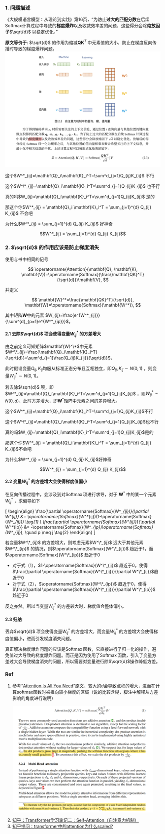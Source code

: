 
### 1. 问题描述
《大规模语言模型：从理论到实践》第16页，“为防止**过大的匹配分数**在后续Softmax计算过程中导致的**梯度爆炸**以及收敛效率差的问题，这些得分会除**缩放因子**$\sqrt{d}$ 以稳定优化。”

**原文等价于**: $\sqrt{d}$ 的作用为缩减$\mathbf{Q}\mathbf{K}^T$ 中元素值的大小，防止在梯度反向传播时导致的梯度爆炸问题。
![alt text](../file/img/张奇书-梯度爆炸.jpg)

这个$W^*_{ij}=\mathbf{Q}_i\mathbf{K}_i^T=\sum^d_{j=1}Q_{ij}K_{ij}$ 不行

这个$W^\*_{ij}=\mathbf{Q}_i\mathbf{K}_i^T=\sum^d_{j=1}Q_{ij}K_{ij}$ 也不行

真的吗$W_{ij}=\mathbf{Q}_i\mathbf{K}_i^T=\sum^d_{j=1}Q_{ij}K_{ij}$ 是的

那这个你$W^*_{ij} = \mathbf{Q}_i \mathbf{K}_i^T = \sum_{j=1}^{d} Q_{ij} K_{ij}$ 不会吧

为什么$W^*_{ij} = \sum_{j=1}^{d} Q_{ij} K_{ij}$ 好神奇

$$W^*_{ij} = \sum_{j=1}^{d} Q_{ij} K_{ij}$$


### 2. $\sqrt{d}$ 的作用应该是防止梯度消失

使用与书中相同的记号

$$
    \operatorname{Attention}(\mathbf{Q}, \mathbf{K}, \mathbf{V})=\operatorname{Softmax}(\frac{\mathbf{QK}^T}{\sqrt{d}})\mathbf{V},
$$

并定义

$$
\mathbf{W}^*=\frac{\mathbf{QK}^T}{\sqrt{d}},
\mathbf{W}=\operatorname{Softmax}(\mathbf{W^*}),
$$

其中矩阵$\mathbf{W}$中的元素 $W_{ij}=\frac{e^{W^*_{ij}}}{\sum^{d}_{p=1}e^{W^*_{ip}}}$。

#### 2.1 去除$\sqrt{d}$ 项会使得变量$W^*_{ij}$ 的方差增大
由之前定义可知矩阵$\mathbf{W}^\*$中元素 $W^\*_{ij}=\frac{\mathbf{Q}_i\mathbf{K}_i^T}{\sqrt{d}}=\sum^d_{j=1}\frac{Q_{ij}K_{ij}}{\sqrt{d}}$，

此时假设变量$Q_{ij},K_{ij}$均服从标准正态分布且互相独立，即$Q_{ij},K_{ij}\sim N(0, 1)$ ，则变量$W^*_{ij}\sim N(0,1)$。

若去除$\sqrt{d}$ 项，即 $W^*_{ij}=\mathbf{Q}_i\mathbf{K}_i^T=\sum^d_{j=1}Q_{ij}K_{ij}$ ，则$W^*_{ij}\sim N(0,d)$，此时方差增大，即$\mathbf{W}^*$矩阵中元素之间的差异增大。

这个$W^*_{ij}=\mathbf{Q}_i\mathbf{K}_i^T=\sum^d_{j=1}Q_{ij}K_{ij}$不行

这个$W^\*_{ij}=\mathbf{Q}_i\mathbf{K}_i^T=\sum^d_{j=1}Q_{ij}K_{ij}$也不行

真的吗$W_{ij}=\mathbf{Q}_i\mathbf{K}_i^T=\sum^d_{j=1}Q_{ij}K_{ij}$是的

那这个你$W^*_{ij} = \mathbf{Q}_i \mathbf{K}_i^T = \sum_{j=1}^{d} Q_{ij} K_{ij}$不会吧

为什么$W^*_{ij} = \sum_{j=1}^{d} Q_{ij} K_{ij}$好神奇

$$W^*_{ij} = \sum_{j=1}^{d} Q_{ij} K_{ij}$$

#### 2.2 变量$W^*_{ij}$ 的方差增大会使得梯度值偏小

在反向传播过程中，会涉及到对$\operatorname{Softmax}$项进行求导，对于 $\mathbf{W}^*$ 中的某一个元素 $W^*_{ij}$ ，求偏导如下

\[
\begin{align}
\frac{\partial \operatorname{Softmax}(W^*_{ij})}{\partial W^*_{ij}} &= \operatorname{Softmax}(W^*_{ij})(1-\operatorname{Softmax}(W^*_{ij})) \tag{1} \\
\frac{\partial \operatorname{Softmax}(W^*_{ij})}{\partial W^*_{ip}} &= -\operatorname{Softmax}(W^*_{ip})\operatorname{Softmax}(W^*_{ij}), \quad p \neq j \tag{2}
\end{align}
\]

若变量$W^\*_{ij}$ 的方差增大，则考虑元素$W^\*_{ij}$ 远大于其他元素$W^\*_{ip}$ 的情况，则$\operatorname{Softmax}(W^\*_{ij})$ 趋近于1，而$\operatorname{Softmax}(W^\*_{ip})$ 趋近于0
- 对于式（1），$1-\operatorname{Softmax}(W^\*_{ij})$ 趋近于0，使得$\frac{\partial \operatorname{Softmax}(W^\*_{ij})}{\partial W^\*_{ij}}$趋近于0
- 对于式（2），$\operatorname{Softmax}(W^\*_{ip})$ 趋近于0，使得$\frac{\partial \operatorname{Softmax}(W^\*_{ij})}{\partial W^\*_{ip}}$ 趋近于0

反之亦然。所以当变量$W^*_{ij}$ 的方差较大时，梯度值会整体偏小。


#### 2.3 归纳

丢弃$\sqrt{d}$ 项会使得变量$W^*_{ij}$ 的方差增大，而变量$W^*_{ij}$ 的方差增大会使得梯度值偏小，进而引发梯度消失问题。

真正解决梯度爆炸问题的应该是$\operatorname{Softmax}$函数，它直接进行了归一化的操作，避免值过大导致的梯度爆炸问题。而正是因为使用了$\operatorname{Softmax}$函数，引入了变量方差过大会导致梯度消失的问题，所以需要对变量进行除$\sqrt{d}$操作降低方差。


### Ref

1. 参考“[Attention Is All You Need](https://arxiv.org/abs/1706.03762)”原文，较大的$d$会导致点积的增大，进而在计算softmax函数时被推向较小梯度的区域（说的比较含糊，脚注中解释从方差影响的角度进行说明）

<style>
.centered-image {
    display: block;
    margin-left: auto;
    margin-right: auto;
    max-width: 90%;
}
</style>

<img class="centered-image" src="../file/img/原著中归一化原因.png">

2. [知乎：Transformer学习笔记二：Self-Attention（自注意力机制）](https://zhuanlan.zhihu.com/p/455399791)
3. [知乎提问：transformer中的attention为什么scaled?](https://www.zhihu.com/question/339723385/answers/updated)





